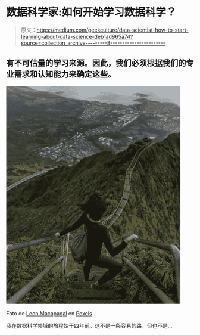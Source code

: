 # 数据科学家:如何开始学习数据科学？

> 原文：<https://medium.com/geekculture/data-scientist-how-to-start-learning-about-data-science-deb1ad965a74?source=collection_archive---------8----------------------->

## 有不可估量的学习来源。因此，我们必须根据我们的专业需求和认知能力来确定这些。

![](img/3937111115a5fcb10a114a03e2da964f.png)

Foto de [Leon Macapagal](https://www.pexels.com/es-es/@imagevain?utm_content=attributionCopyText&utm_medium=referral&utm_source=pexels) en [Pexels](https://www.pexels.com/es-es/foto/escaleras-persona-caminando-pasos-3027140/?utm_content=attributionCopyText&utm_medium=referral&utm_source=pexels)

我在数据科学领域的旅程始于四年前。这不是一条容易的路，但也不是…